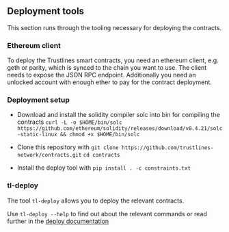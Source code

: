 ## Deployment tools
This section runs through the tooling necessary for deploying the contracts.

### Ethereum client
To deploy the Trustlines smart contracts, you need an ethereum client, e.g. geth or parity, which is synced to the chain you want to use. The client needs to expose the JSON RPC endpoint. Additionally you need an unlocked account with enough ether to pay for the contract deployment.

### Deployment setup

 * Download and install the solidity compiler solc into bin for compiling the contracts
  `curl -L -o $HOME/bin/solc https://github.com/ethereum/solidity/releases/download/v0.4.21/solc-static-linux && chmod +x $HOME/bin/solc`

 * Clone this repository with
 `git clone https://github.com/trustlines-network/contracts.git`
 `cd contracts`

 * Install the deploy tool with
 `pip install . -c constraints.txt`


### tl-deploy

The tool `tl-deploy` allows you to deploy the relevant contracts.

Use `tl-deploy --help` to find out about the relevant commands or read further in the [deploy documentation](docs/deploy.md)
